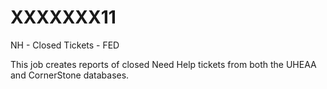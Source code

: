 # XXXXXXX11
NH - Closed Tickets - FED

This job creates reports of closed Need Help tickets from both the UHEAA and CornerStone databases.
